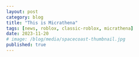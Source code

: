 ```yaml
---
layout: post
category: blog
title: "This is Micrathena"
tags: [news, roblox, classic-roblox, micrathena]
date: 2023-11-20
# image: /blog/media/spacecoast-thumbnail.jpg
published: true
---
```

